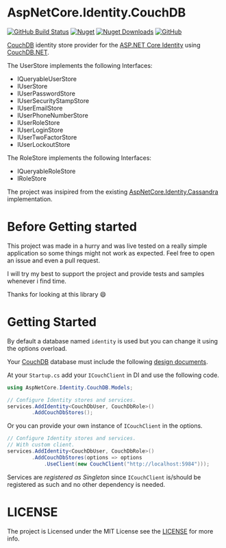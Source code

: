 # AspNetCore.Identity.CouchDB

[![GitHub Build Status](https://github.com/panoukos41/couchdb-identity/actions/workflows/ci-build.yaml/badge.svg)](https://github.com/panoukos41/couchdb-identity/actions)
[![Nuget](https://img.shields.io/nuget/v/AspNetCore.Identity.CouchDB)](https://www.nuget.org/packages/AspNetCore.Identity.CouchDB/)
[![Nuget Downloads](https://img.shields.io/nuget/dt/AspNetCore.Identity.CouchDB)](https://www.nuget.org/packages/AspNetCore.Identity.CouchDB/)
[![GitHub](https://img.shields.io/github/license/panoukos41/couchdb-identity)](https://github.com/panoukos41/couchdb-identity/blob/main/LICENSE.md)

    

[CouchDB](https://couchdb.apache.org/) identity store provider for the [ASP.NET Core Identity](https://github.com/dotnet/aspnetcore/tree/main/src/Identity) using [CouchDB.NET](https://github.com/matteobortolazzo/couchdb-net).

The UserStore implements the following Interfaces:
- IQueryableUserStore
- IUserStore
- IUserPasswordStore
- IUserSecurityStampStore
- IUserEmailStore
- IUserPhoneNumberStore
- IUserRoleStore
- IUserLoginStore
- IUserTwoFactorStore
- IUserLockoutStore

The RoleStore implements the following Interfaces:
- IQueryableRoleStore
- IRoleStore

The project was insipired from the existing [AspNetCore.Identity.Cassandra](https://github.com/lkubis/AspNetCore.Identity.Cassandra) implementation.

# Before Getting started
This project was made in a hurry and was live tested on a really simple application so some things might not work as expected. Feel free to open an issue and even a pull request.

I will try my best to support the project and provide tests and samples whenever i find time.

Thanks for looking at this library 😄

# Getting Started

By default a database named `identity` is used but you can change it using the options overload.

Your [CouchDB](https://couchdb.apache.org/) database must include the following [design documents](ddocs/).

At your `Startup.cs` add your `ICouchClient` in DI and use the following code.
```csharp
using AspNetCore.Identity.CouchDB.Models;

// Configure Identity stores and services.
services.AddIdentity<CouchDbUser, CouchDbRole>()
        .AddCouchDbStores();
```

Or you can provide your own instance of `ICouchClient` in the options.
```csharp
// Configure Identity stores and services.
// With custom client.
services.AddIdentity<CouchDbUser, CouchDbRole>()
        .AddCouchDbStores(options => options
            .UseClient(new CouchClient("http://localhost:5984")));
```

Services are *registered as Singleton* since `ICouchClient` is/should be registered as such and no other dependency is needed.

# LICENSE
The project is Licensed under the MIT License see the [LICENSE](LICENSE.md) for more info.
